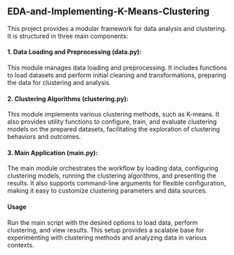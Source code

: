 ## EDA-and-Implementing-K-Means-Clustering
This project provides a modular framework for data analysis and clustering. It is structured in three main components:

#### 1. Data Loading and Preprocessing (data.py): 
This module manages data loading and preprocessing. It includes functions to load datasets and perform initial cleaning and transformations, preparing the data for clustering and analysis.
#### 2. Clustering Algorithms (clustering.py): 
This module implements various clustering methods, such as K-means. It also provides utility functions to configure, train, and evaluate clustering models on the prepared datasets, facilitating the exploration of clustering behaviors and outcomes.
#### 3. Main Application (main.py): 
The main module orchestrates the workflow by loading data, configuring clustering models, running the clustering algorithms, and presenting the results. It also supports command-line arguments for flexible configuration, making it easy to customize clustering parameters and data sources.
#### Usage
Run the main script with the desired options to load data, perform clustering, and view results. This setup provides a scalable base for experimenting with clustering methods and analyzing data in various contexts.
